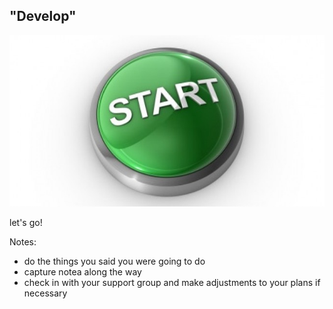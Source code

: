 ## "Develop"
<img class="r-stretch" src="resources/startbutton.jpeg">
<p>let's go!</p>

Notes: 
- do the things you said you were going to do
- capture notea along the way 
- check in with your support group and make adjustments to your plans if necessary 
